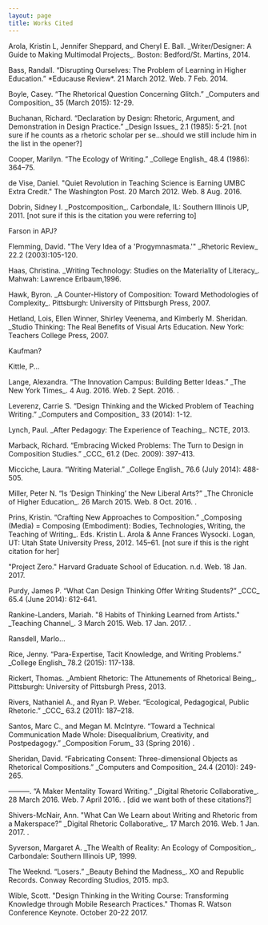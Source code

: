 ```yaml
---
layout: page
title: Works Cited
---
```


<div id="works-cited">

<p>Arola, Kristin L, Jennifer Sheppard, and Cheryl E. Ball. _Writer/Designer: A Guide to Making
Multimodal Projects_. Boston: Bedford/St. Martins, 2014.</p>

<p>Bass, Randall. “Disrupting Ourselves: The Problem of Learning in Higher Education.” *Educause
Review*. 21 March 2012. Web. 7 Feb. 2014. <http://er.educause.edu/articles/2012/3/disrupting-ourselves-the-problem-of-learning-in-higher-education><p>

<p>Boyle, Casey. “The Rhetorical Question Concerning Glitch.” _Computers and Composition_ 35 (March 2015): 12-29.</p>

<p>Buchanan, Richard. “Declaration by Design: Rhetoric, Argument, and Demonstration in Design
Practice.” _Design Issues_ 2.1 (1985): 5-21. [not sure if he counts as a rhetoric scholar per se...should we still include him in the list in the opener?] </p>

<p>Cooper, Marilyn. “The Ecology of Writing.” _College English_ 48.4 (1986): 364–75.</p>

<p>de Vise, Daniel. "Quiet Revolution in Teaching Science is Earning UMBC Extra Credit." The Washington Post. 20 March 2012. Web. 8 Aug. 2016. <https://www.washingtonpost.com/local/education/quiet-revolution-in-teaching-science-is-earning-umbc-extra-credit/2012/03/08/gIQArmoYQS_story.html?utm_term=.b9adedf6c7f2/></p>

<p>Dobrin, Sidney I. _Postcomposition_. Carbondale, IL: Southern Illinois UP, 2011. [not sure if this is the citation you were referring to]</p>

<p>Farson in APJ?</p>

<p>Flemming, David. "The Very Idea of a 'Progymnasmata.'" _Rhetoric Review_ 22.2 (2003):105-120.</p>

<p>Haas, Christina. _Writing Technology: Studies on the Materiality of Literacy_. Mahwah: Lawrence
Erlbaum,1996.</p>

<p> Hawk, Byron. _A Counter-History of Composition: Toward Methodologies of Complexity_.
Pittsburgh: University of Pittsburgh Press, 2007.</p>

<p>Hetland, Lois, Ellen Winner, Shirley Veenema, and Kimberly M. Sheridan. _Studio Thinking: The Real Benefits of Visual Arts Education. New York: Teachers College Press, 2007.</p>

<p>Kaufman?</p>

<p>Kittle, P...</p>

<p>Lange, Alexandra. “The Innovation Campus: Building Better Ideas.” _The New York Times_. 4
Aug. 2016. Web. 2 Sept. 2016. <http://www.nytimes.com/2016/08/07/education/edlife/innovation-campus-entrepreneurship-engineering-arts.html?_r=0/>.<p>

<p>Leverenz, Carrie S. “Design Thinking and the Wicked Problem of Teaching Writing.” _Computers and Composition_ 33 (2014): 1-12.</p>

<p>Lynch, Paul. _After Pedagogy: The Experience of Teaching_. NCTE, 2013.</p>

<p>Marback, Richard. “Embracing Wicked Problems: The Turn to Design in Composition Studies.” _CCC_ 61.2 (Dec. 2009): 397-413.</p>

<p>Micciche, Laura. “Writing Material.” _College English_ 76.6 (July 2014): 488-505.</p>

<p>Miller, Peter N. “Is ‘Design Thinking’ the New Liberal Arts?” _The Chronicle of Higher Education_.
26 March 2015. Web. 8 Oct. 2016. <http://www.chronicle.com/article/Is-Design-Thinking-the-New/228779/>.</p>

<p>Prins, Kristin. “Crafting New Approaches to Composition.” _Composing (Media) = Composing
(Embodiment): Bodies, Technologies, Writing, the Teaching of Writing_. Eds. Kristin L. Arola & Anne Frances Wysocki. Logan, UT: Utah State University Press, 2012. 145–61. [not sure if this is the right citation for her]</p>

<p>"Project Zero." Harvard Graduate School of Education. n.d. Web. 18 Jan. 2017. <http://www.pz.harvard.edu/></p>

<p>Purdy, James P. “What Can Design Thinking Offer Writing Students?” _CCC_ 65.4 (June 2014): 612-641.</p>

<p>Rankine-Landers, Mariah. "8 Habits of Thinking Learned from Artists." _Teaching Channel_. 3 March 2015. Web. 17 Jan. 2017. <https://www.teachingchannel.org/blog/2015/03/03/8-habits-of-thinking/>.</p> 

<p>Ransdell, Marlo...</p>

<p>Rice, Jenny. “Para-Expertise, Tacit Knowledge, and Writing Problems.” _College English_ 78.2 (2015): 117-138.</p>

<p>Rickert, Thomas. _Ambient Rhetoric: The Attunements of Rhetorical Being_. Pittsburgh: University of Pittsburgh Press, 2013.</p>

<p>Rivers, Nathaniel A., and Ryan P. Weber. “Ecological, Pedagogical, Public Rhetoric.” _CCC_ 63.2 (2011): 187–218.</p>

<p>Santos, Marc C., and Megan M. McIntyre. “Toward a Technical Communication Made Whole: Disequalibrium, Creativity, and Postpedagogy.” _Composition Forum_ 33 (Spring 2016) <http://compositionforum.com/issue/33/techcomm.php>.</p> 

<p>Sheridan, David. “Fabricating Consent: Three-dimensional Objects as Rhetorical Compositions.” _Computers and Composition_ 24.4 (2010): 249-265.</p>

<p>———. “A Maker Mentality Toward Writing.” _Digital Rhetoric Collaborative_. 28 March 2016. Web. 7 April 2016. <http://www.digitalrhetoriccollaborative.org/2016/03/28/ a-maker-mentality-toward-writing/>. [did we want both of these citations?]</p>

<p>Shivers-McNair, Ann. "What Can We Learn about Writing and Rhetoric from a Makerspace?" _Digital Rhetoric Collaborative_. 17 March 2016. Web. 1 Jan. 2017. <http://www.digitalrhetoriccollaborative.org/2016/03/17/what-can-we-learn-about-writing-and-rhetoric-from-a-makerspace/>.</p>

<p>Syverson, Margaret A. _The Wealth of Reality: An Ecology of Composition_. Carbondale: Southern Illinois UP, 1999.</p>

<p>The Weeknd. “Losers.” _Beauty Behind the Madness_. XO and Republic Records. Conway Recording Studios, 2015. mp3.</p>

<p>Wible, Scott. "Design Thinking in the Writing Course: Transforming Knowledge through Mobile Research Practices." Thomas R. Watson Conference Keynote. October 20-22 2017.</p>

</div>
